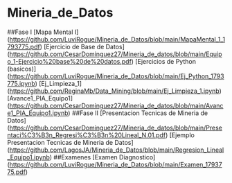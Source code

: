 # Mineria_de_Datos
##Fase I
[Mapa Mental I] (https://github.com/LuviRogue/Mineria_de_Datos/blob/main/MapaMental_1_1793775.pdf)
[Ejercicio de  Base de Datos] (https://github.com/CesarDominguez27/Mineria_de_datos/blob/main/Equipo_1-Ejercicio%20base%20de%20datos.pdf)
[Ejercicios de Python (basicos)] (https://github.com/LuviRogue/Mineria_de_Datos/blob/main/Ej_Python_1793775.ipynb)
[Ej_Limpieza_1] (https://github.com/ReginaMb/Data_Mining/blob/main/Ej_Limpieza_1.ipynb)
[Avance1_PIA_Equipo1] (https://github.com/CesarDominguez27/Mineria_de_datos/blob/main/Avance1_PIA_Equipo1.ipynb)
##Fase II
[Presentacion Tecnicas de Mineria de Datos] (https://github.com/CesarDominguez27/Mineria_de_datos/blob/main/Presentaci%C3%B3n_Regresi%C3%B3n%20Lineal_N.01.pdf)
[Ejemplo Presentacion Tecnicas de Mineria de Datos] (https://github.com/LagosJA/Mineria_de_Datos/blob/main/Regresion_Lineal_Equipo1.ipynb)
##Examenes
[Examen Diagnostico] (https://github.com/LuviRogue/Mineria_de_Datos/blob/main/Examen_1793775.pdf)
